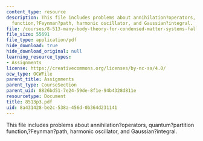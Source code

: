 ```yaml
---
content_type: resource
description: This file includes problems about annihilation?operators, quantum?partition
  function,?Feynman?path, harmonic oscillator, and Gaussian?integral.
file: /courses/8-513-many-body-theory-for-condensed-matter-systems-fall-2004/8a431428be2c538a456d0b364d231141_8513p3.pdf
file_size: 55691
file_type: application/pdf
hide_download: true
hide_download_original: null
learning_resource_types:
- Assignments
license: https://creativecommons.org/licenses/by-nc-sa/4.0/
ocw_type: OCWFile
parent_title: Assignments
parent_type: CourseSection
parent_uid: 8826bd51-7e24-59de-8f1e-94b4328d811e
resourcetype: Document
title: 8513p3.pdf
uid: 8a431428-be2c-538a-456d-0b364d231141
---
```

This file includes problems about annihilation?operators, quantum?partition function,?Feynman?path, harmonic oscillator, and Gaussian?integral.